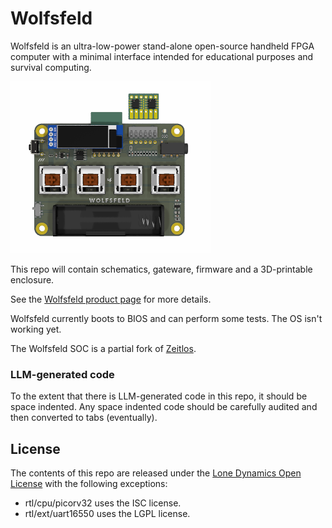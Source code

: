 # Wolfsfeld

Wolfsfeld is an ultra-low-power stand-alone open-source handheld FPGA computer with a minimal interface intended for educational purposes and survival computing.

![Wolsfeld](https://github.com/machdyne/wolfsfeld/blob/47986875d0e0c8f5599bc599d6db0b98eefcbdc3/wolfsfeld.png)

This repo will contain schematics, gateware, firmware and a 3D-printable enclosure.

See the [Wolfsfeld product page](https://machdyne.com/product/wolfsfeld-computer/) for more details.

Wolfsfeld currently boots to BIOS and can perform some tests. The OS isn't working yet.

The Wolfsfeld SOC is a partial fork of [Zeitlos](https://github.com/machdyne/zeitlos).

### LLM-generated code

To the extent that there is LLM-generated code in this repo, it should be space indented. Any space indented code should be carefully audited and then converted to tabs (eventually).

## License

The contents of this repo are released under the [Lone Dynamics Open License](LICENSE.md) with the following exceptions:

- rtl/cpu/picorv32 uses the ISC license.
- rtl/ext/uart16550 uses the LGPL license.
